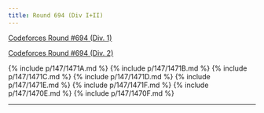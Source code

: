 ```yaml
---
title: Round 694 (Div I+II)
---
```


[Codeforces Round #694 (Div. 1)](https://codeforces.com/contest/1470)

[Codeforces Round #694 (Div. 2)](https://codeforces.com/contest/1471)

{% include p/147/1471A.md %}
{% include p/147/1471B.md %}
{% include p/147/1471C.md %}
{% include p/147/1471D.md %}
{% include p/147/1471E.md %}
{% include p/147/1471F.md %}
{% include p/147/1470E.md %}
{% include p/147/1470F.md %}

* * *

<object data='notes/R-694.pdf' width='1000' height='1000' type='application/pdf'/>
